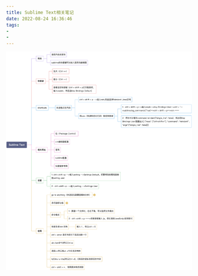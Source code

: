 ```yaml
---
title: Sublime Text相关笔记
date: 2022-08-24 16:36:46
tags:
- 
- 
---
```




![img](https://raw.githubusercontent.com/winney07/Images/main/Note/Submit%20Text.jpg)
